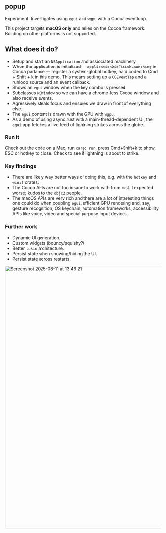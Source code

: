 ## popup

Experiment. Investigates using `egui` and `wgpu` with a Cocoa eventloop.

This project targets **macOS only** and relies on the Cocoa framework.
Building on other platforms is not supported.

## What does it do?

- Setup and start an `NSApplication` and assiociated machinery
- When the application is initialized –– `applicationDidFinishLaunching` in Cocoa parlance –– register a system-global hotkey, hard coded to Cmd + Shift + k in this demo. This means setting up a `CGEventTap` and a runloop source and an event callback.
- Shows an `egui` window when the key combo is pressed.
- Subclasses `NSWindow` so we can have a chrome-less Cocoa window and also receive events.
- Agressively steals focus and ensures we draw in front of everything else.
- The `egui` content is drawn with the GPU with `wgpu`.
- As a demo of using async rust with a main-thread-dependent UI, the `egui` app fetches a live feed of lightning strikes across the globe.

### Run it

Check out the code on a Mac, run `cargo run`, press Cmd+Shift+k to show, ESC or hotkey to close. Check to see if lightning is about to strike.

### Key findings

- There are likely way better ways of doing this, e.g. with the `hotkey` and `winit` crates.
- The Cocoa APIs are not too insane to work with from rust. I expected worse; kudos to the `objc2` people.
- The macOS APIs are very rich and there are a lot of interesting things one could do when coupling `egui`, efficient GPU rendering and, say, gesture recognition, OS keychain, automation frameworks, accessibility APIs like voice, video and special purpose input devices.

### Further work

- Dynamic UI generation.
- Custom widgets (bouncy/squishy?)
- Better `tokio` architecture.
- Persist state when showing/hiding the UI.
- Persist state across restarts.



<img width="1027" height="846" alt="Screenshot 2025-08-11 at 13 46 21" src="https://github.com/user-attachments/assets/3d9fb42b-a23b-4dbf-b63c-e7bde10c0796" />
